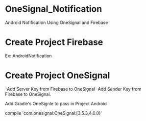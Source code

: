 # OneSignal_Notification
Android Nofification Using OneSignal and Firebase

# Create Project Firebase
Ex: AndroidNotification

# Create Project OneSignal 
-Add Server Key from Firebase to OneSignal
-Add Sender Key from Firebase to OneSignal.

Add Gradle's OneSignle to pass in Project Android 

compile 'com.onesignal:OneSignal:[3.5.3,4.0.0)'




